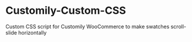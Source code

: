 # Customily-Custom-CSS
Custom CSS script for Customily WooCommerce to make swatches scroll-slide horizontally
